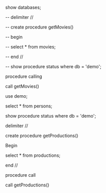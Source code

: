 show databases;

-- delimiter //

-- create procedure getMovies()

-- begin

-- select * from movies;

-- end //

-- show procedure status where db = 'demo';

procedure calling

call getMovies()

use demo;

select * from persons;

show procedure status where db = 'demo';

delimiter //

create procedure getProductions()

Begin

select * from productions;

end //

procedure call

call getProductions()